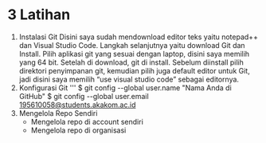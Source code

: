 # 3 Latihan
1. Instalasi Git
   Disini saya sudah mendownload editor teks yaitu notepad++ dan Visual Studio Code.
   Langkah selanjutnya yaitu download Git dan Install. Pilih aplikasi git yang sesuai dengan laptop, disini saya memilih yang 64 bit. Setelah di download, git di install. Sebelum diinstall pilih direktori penyimpanan git, kemudian pilih juga default editor untuk Git, jadi disini saya memilih “use visual studio code” sebagai editornya.
2. Konfigurasi Git
   '''
   $ git config --global user.name "Nama Anda di GitHub"
   $ git config --global user.email 195610058@students.akakom.ac.id
3. Mengelola Repo Sendiri
   - Mengelola repo di account sendiri
   - Mengelola repo di organisasi